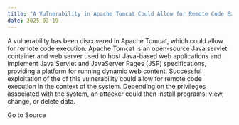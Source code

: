 ```yaml
---
title: "A Vulnerability in Apache Tomcat Could Allow for Remote Code Execution"
date: 2025-03-19
---
```


A vulnerability has been discovered in Apache Tomcat, which could allow for remote code execution. Apache Tomcat is an open-source Java servlet container and web server used to host Java-based web applications and implement Java Servlet and JavaServer Pages (JSP) specifications, providing a platform for running dynamic web content. Successful exploitation of the of this vulnerability could allow for remote code execution in the context of the system. Depending on the privileges associated with the system, an attacker could then install programs; view, change, or delete data.

Go to Source
